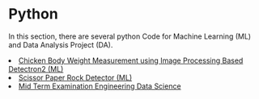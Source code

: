 # Python
<p>In this section, there are several python Code for Machine Learning (ML) and Data Analysis Project (DA).</p>

<li><a href="https://github.com/fikriathalariq/python/blob/main/Chicken_Body_Weight_Measurement_Based_Image_Processing.ipynb">Chicken Body Weight Measurement using Image Processing Based Detectron2 (ML)</a></li>
<li><a href="https://github.com/fikriathalariq/python/blob/main/Machine_Learning_Scissor_Paper_Rock.ipynb">Scissor Paper Rock Detector (ML)</li>
<li><a href="https://github.com/fikriathalariq/python/blob/main/Engineering_Data_Science_Mid_Term_Exam.ipynb">Mid Term Examination Engineering Data Science</li>
